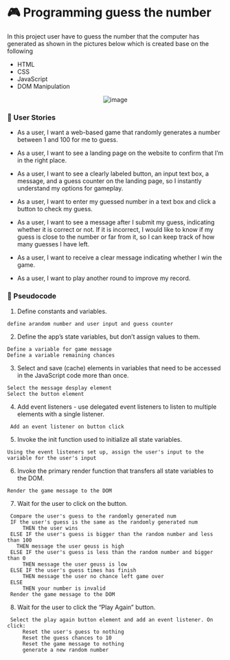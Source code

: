 # 🎮 Programming guess the number

 In this project user have to guess the number that the computer has generated as shown in the pictures below which is created base on the following

* HTML
* CSS
* JavaScript
* DOM Manipulation





 
<div align="center">
 
![image](https://github.com/user-attachments/assets/0466e512-dc4b-44ef-9459-5b6868f4dbb6)

</div>


### 🌟 User Stories

* As a user, I want a web-based game that randomly generates a number between 1 and 100 for me to guess.

* As a user, I want to see a landing page on the website to confirm that I’m in the right place.

* As a user, I want to see a clearly labeled button, an input text box, a message, and a guess counter on the landing page, so I instantly understand my options for gameplay.

* As a user, I want to enter my guessed number in a text box and click a button to check my guess.

* As a user, I want to see a message after I submit my guess, indicating whether it is correct or not. If it is incorrect, I would like to know if my guess is close to the number or far from it, so I can keep track of how many guesses I have left.

* As a user, I want to receive a clear message indicating whether I win the game.

* As a user, I want to play another round to improve my record.



### 🧠 Pseudocode

1. Define constants and variables. <br>
```
define arandom number and user input and guess counter
```

2. Define the app’s state variables, but don’t assign values to them.<br>
```
Define a variable for game message
Define a variable remaining chances
```

3. Select and save (cache) elements in variables that need to be accessed in the JavaScript code more than once.<br>
```
Select the message desplay element
Select the button element
```


4. Add event listeners - use delegated event listeners to listen to multiple elements with a single listener.<br>
```
 Add an event listener on button click
```

5. Invoke the init function used to initialize all state variables.<br>
```
Using the event listeners set up, assign the user's input to the variable for the user's input
```


6. Invoke the primary render function that transfers all state variables to the DOM.<br>
```
Render the game message to the DOM
```

7. Wait for the user to click on the button.<br>
```
 Compare the user's guess to the randomly generated num
 IF the user's guess is the same as the randomly generated num
     THEN the user wins
 ELSE IF the user's guess is bigger than the random number and less than 100 
   THEN message the user geuss is high
 ELSE IF the user's guess is less than the random number and bigger than 0 
     THEN message the user geuss is low
 ELSE IF the user's guess times has finish
     THEN message the user no chance left game over
 ELSE
     THEN your number is invalid
 Render the game message to the DOM
```

8. Wait for the user to click the “Play Again” button.<br>
```
 Select the play again button element and add an event listener. On click:
     Reset the user's guess to nothing
     Reset the guess chances to 10
     Reset the game message to nothing
     generate a new random number
```

